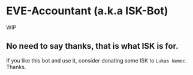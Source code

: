 # EVE-Accountant (a.k.a ISK-Bot)

WIP

## No need to say thanks, that is what ISK is for.
If you like this bot and use it, consider donating some ISK to `Lukas Nemec`. Thanks.
